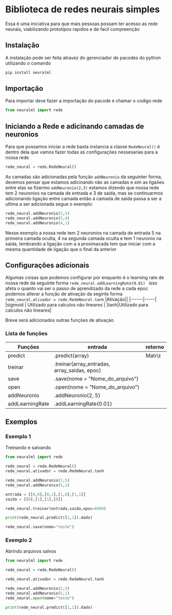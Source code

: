 # Biblioteca de redes neurais simples
Essa é uma iniciativa para que mais pessoas possam ter acesso as rede neurais, viabilizando prototipos rapidos e de facil compreenção 

## Instalação
A instalação pode ser feita atravez do gerenciador de pacodes do python utilizando o comando
``` python
pip install neuralml
```
## Importação
Para importar deve fazer a importação do pacode e chamar o codigo rede
```python
from neuralml import rede
```
## Iniciando a Rede e adicinando camadas de neuronios
Para que possamos iniciar a rede basta instancia a classe `RedeNeural()` é dentro dela que vamos fazer todas as configurações nessesarias para a nossa rede
```python
rede_neural = rede.RedeNeural()
```
As camadas são adicionadas pela função `addNeuronio` da seguinter forma, devemos pensar que estamos adicinando não as camadas e sim as ligaões entre elas se fizermo 
`addNeuronio(2,3)` estamos dizendo que nossa rede tem 2 neuronios na camada de entrada e 3 de saida, mas se continuarmos adicionando ligação entre camada então a camada de saida passa a ser a ultima a ser adicionada segue o exemplo:

```python
rede_neural.addNeuronio(2,5)
rede_neural.addNeuronio(5,4)
rede_neural.addNeuronio(4,1)
```
Nesse exemplo a nossa rede tem 2 neuronios na camada de entrada 5 na primeira camada oculta, 4 na segunda camada oculta e tem 1 neuronio na saida, lembrando a ligação com a 
a proximacada tem que iniciar com a mesma quantidade de ligação que o final da anterior

## Configurações adicionais
Algumas coisas que podemos configurar por enquanto é o learning rate de nossa rede da seguinte forma `rede_neural.addLearningRate(0.01) ` isso afeta o quanto vai ser o passo de 
aprendizado da rede a cada epoc
podemos alterar a função de ativação da seginte forma `rede_neural.ativador = rede.RedeNeural.tanh`
|Ativação||
|------|-----|
|sigmoid | Utilizado para calculos não lineares |
|tanh|Utilizado para calculos não lineares|

Breve será adicionados outras funções de ativação
### Lista de funções

|Funções| entrada|retorno|
|------|-----|----|
|predict|.predict(array)|Matriz|
|treinar|.treinar(array_entradas, array_saidas, epoc)||
|save|.save(nome = "Nome_do_arquivo")||
|open|.open(nome = "Nome_do_arquivo")||
|addNeuronio|.addNeuronio(2, 5)||
|addLearningRate|.addLearningRate(0.01)||
## Exemplos
### Exemplo 1
Treinando e salvando
```python
from neuralml import rede

rede_neural = rede.RedeNeural()
rede_neural.ativador = rede.RedeNeural.tanh

rede_neural.addNeuronio(2,5)
rede_neural.addNeuronio(5,1)

entrada = [[0,0],[0,1],[1,0],[1,1]]
saida = [[0],[1],[1],[0]]

rede_neural.treinar(entrada,saida,epoc=6000)

print(rede_neural.predict([1,1]).dado)

rede_neural.save(nome="teste")
```
### Exemplo 2
Abrindo arquivos salvos
```python
from neuralml import rede

rede_neural = rede.RedeNeural()

rede_neural.ativador = rede.RedeNeural.tanh

rede_neural.addNeuronio(2,5)
rede_neural.addNeuronio(5,1)
rede_neural.open(nome="teste")

print(rede_neural.predict([1,1]).dado)
```
